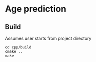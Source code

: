 # Age prediction

## Build

Assumes user starts from project directory
```shell
cd cpp/build
cmake ..
make
```